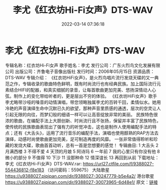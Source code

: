 ﻿---
title: 李尤《红衣坊Hi-Fi女声》DTS-WAV
date: 2022-03-14 07:36:18
categories: DTS多声道制作
tags: 华语中文
---
# 李尤《红衣坊Hi-Fi女声》DTS-WAV

专辑名称：红衣坊Hi-Fi女声
歌手姓名：李尤
发行公司：广东火烈鸟文化发展有限公司
出版公司：齐鲁电子音像出版社
发行时间：2006年05月15日
资源品质：DTS-WAV
专辑介绍：
《红衣坊HiFi女声》，是火烈鸟唱片流行发烧天碟的又一典范之作，专辑收录的歌曲特色鲜明，既有时尚流行也有经典民族。加上国际流行元素结合HIFI的配器，和真实细腻的录音，让每首歌曲更加完美、悠扬深情动人心弦。制作上的变化带给听者的，更是层出不穷的体验。
《红衣坊HiFi女声》歌手李尤略带沙哑的嗓音的动情演唱，带您领略独属李尤的百转千回，柔情似水。她用冷艳的声音演绎生命中沉默已久的欲望，那种声音里质感的通透，层次的空灵让人引起无限的向往，而梦幻般的细语一样可以让高音绽放非常的美丽。
民族特色很浓的歌曲，在编配手法上大胆创新、时尚流行且不张扬，保留并丰富了民族特色，使传统的民族歌曲表现出了强有力的听觉冲击，这也是制作人使用编配手法的特点；还有《大舌头》，运用了流行音乐的编配手法，演唱也使用醇熟的RAP方法去演绎，动感时尚使歌曲更加完美，足可制造再度的风靡。
一张非常值得聆听和珍藏的发烧大碟，歌曲首首动听，总有一首是您想要的感觉！
专辑曲目:
1 大舌头
2 月满西楼
3 不得不爱
4 天顶的月娘
5 阿诗玛
6 一年前
7 我的心里只有你没有他
8 微小的部分
9 不值得
10 下沙
11 没那种命
12 情深谊长
13 再回到从前
下载地址：
李尤《红衣坊Hi-Fi女声》DTS-WAV.rar: https://url27.ctfile.com/f/9388027-554436812-f8e183
（访问密码：559675）
大陆歌星
https://u9388027.pipipan.com/dir/9388027-30247779-b5e4a2/
港台歌星
https://u9388027.pipipan.com/dir/9388027-30073965-6d48e1/
原文：[链接](https://blog.sina.com.cn/s/blog_1647c7e7601030w71.html)